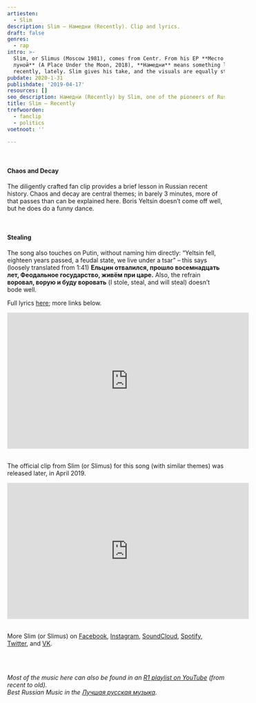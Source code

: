 ```yaml
---
artiesten:
  - Slim
description: Slim – Намедни (Recently). Clip and lyrics.
draft: false
genres:
  - rap
intro: >-
  Slim, or Slimus (Moscow 1981), comes from Centr. From his EP **Место под
  луной** (A Place Under the Moon, 2018), **Намедни** means something like:
  recently, lately. Slim gives his take, and the visuals are equally striking.
pubdate: 2020-1-31
publishdate: '2019-04-17'
resources: []
seo_description: Намедни (Recently) by Slim, one of the pioneers of Russian rap.
title: Slim – Recently
trefwoorden:
  - fanclip
  - politics
voetnoot: ''

---
```


<br/>

#### Chaos and Decay
The diligently crafted fan clip provides a brief lesson in Russian recent history. Chaos and decay are central themes; in barely 3 minutes, more of that passes than can be explained here. Boris Yeltsin doesn’t come off well, but he does do a funny dance.

<br/>

#### Stealing

The song also touches on Putin, without naming him directly: “Yeltsin fell, eighteen years passed, a feudal state, we live under a tsar” – this says (loosely translated from 1:41) **Ельцин отвалился, прошло восемнадцать лет, Феодальное государство, живём при царе.** Also, the refrain **воровал, ворую и буду воровать** (I stole, steal, and will steal) doesn’t bode well.

Full lyrics [here](https://text-lyrics.ru/s/slim/10737-slimus-namedni-text-pesni.html); more links below.

<iframe width="560" height="315" src="https://www.youtube.com/embed/-S68xsKV1AI?si=1uOpBx9V7EPuiNRj" title="YouTube video player" frameborder="0" allow="accelerometer; autoplay; clipboard-write; encrypted-media; gyroscope; picture-in-picture; web-share" referrerpolicy="strict-origin-when-cross-origin" allowfullscreen></iframe>

<br/>
<br/>

The official clip from Slim (or Slimus) for this song (with similar themes) was released later, in April 2019.

<iframe width="560" height="315" src="https://www.youtube.com/embed/jzoGQFAQP6U" frameborder="0" allow="accelerometer; autoplay; encrypted-media; gyroscope; picture-in-picture" allowfullscreen></iframe>

<br/>
<br/>

More Slim (or Slimus) on [Facebook](facebook.com/SlimusPage), [Instagram](instagram.com/Slimus), [SoundCloud](soundcloud.com/Slimstvo), [Spotify](https://open.spotify.com/artist/0Etr2CvTxXjbeZ55CLmAF6?si=g1-xmWxhQ--CZWpYA7uOMA), [Twitter](twitter.com/Slimstvo), and [VK]( vk.com/Slim_official).

<br/>
<br/>

*Most of the music here can also be found in an [R1 playlist on YouTube](https://www.youtube.com/playlist?list=PLeE-zqOrSLhxfIpK2vuUJNCKSzyVBi0yM) (from recent to old).* <br/>
*Best Russian Music in the [Лучшая русская музыка](https://www.youtube.com/playlist?list=PLeE-zqOrSLhxTFYDvlwUu4hYby9DojwoD).*
